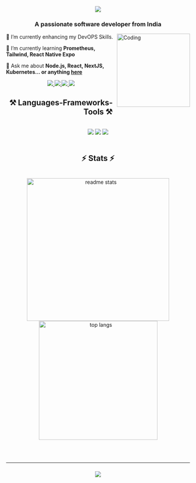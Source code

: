 <h1 align="center">
    <img src="https://readme-typing-svg.herokuapp.com/?font=Righteous&size=35&center=true&vCenter=true&width=500&height=70&duration=4000&lines=Hi+There!+👋;+I'm+Prashant+Bhardwaj!;" />
</h1>

<h3 align="center">A passionate software developer from India </h3>
<img align="right" alt="Coding" width="200" src="https://drive.google.com/file/d/13U8D5J34OB-OnOBivs-lBLWau9nrB-XF/view?usp=drive_link">

<div align="left">
 
 🔭 I’m currently enhancing my DevOPS Skills.
 
 🌱 I’m currently learning **Prometheus, Tailwind, React Native Expo**

💬 Ask me about **Node.js, React, NextJS, Kubernetes... or anything [here](https://github.com/Prashant20nov2003/Prashant20nov2003/issues)**

 </div>
 <div align="center"> 
 <a href="mailto:prashanttbhardwajj@gmail.com">
    <img src="https://img.shields.io/badge/Gmail-333333?style=for-the-badge&logo=gmail&logoColor=red" />
  </a>
  <a href="https://www.linkedin.com/in/prashant-bhardwaj-872975250/" target="_blank">
    <img src="https://img.shields.io/badge/LinkedIn-0077B5?style=for-the-badge&logo=linkedin&logoColor=white" target="_blank" />
  </a>
      <a>
          <a href="https://twitter.com/BigSamosa20" target="_blank">
               <img src="https://img.shields.io/badge/Twitter-1DA1F2?style=for-the-badge&logo=twitter&logoColor=white" target="_blank" />
     </a>
     <a>
          <a href="https://leetcode.com/Prashant20nov2003/" target="_blank">
               <img src="https://img.shields.io/badge/-LeetCode-FFA116?style=for-the-badge&logo=LeetCode&logoColor=black" target="_blank" />
     </a>


<h2 align="center">⚒️ Languages-Frameworks-Tools ⚒️</h2>
<br/>
<div align="center">
    <img src="https://skillicons.dev/icons?i=react,vue,angular,nextjs,nestjs,mui,tailwind,redux,redis,figma," />
    <img src="https://skillicons.dev/icons?i=go,javascript,typescript,nodejs,express,prisma,postgres,supabase,mongodb," />
    <img src="https://skillicons.dev/icons?i=aws,docker,kubernetes,githubactions,jenkins,nginx,grafana,prometheus,ansible," />
<br>
</div>
<br/>

<h2 align="center">⚡ Stats ⚡</h2>
<br>
<div align=center>
  <img width=390 src="https://github-readme-stats-salesp07.vercel.app/api?username=Prashant20nov2003&count_private=true&show_icons=true&theme=react&rank_icon=github&border_radius=10" alt="readme stats" />
  <br/>
  <img width=325 align="center" src="https://github-readme-stats-salesp07.vercel.app/api/top-langs/?username=Prashant20nov2003&hide=HTML&langs_count=8&layout=compact&theme=react&border_radius=10&size_weight=0.5&count_weight=0.5&exclude_repo=github-readme-stats" alt="top langs" />
</div>

<br/><br/>

<hr/>

<h3 align="center">
    <img src="https://readme-typing-svg.herokuapp.com/?font=Righteous&size=25&center=true&vCenter=true&width=500&height=70&duration=4000&lines=Thanks+for+visiting!+✌️;+Shoot+me+a+message+on+Linkedin!;I'm+always+down+to+collab+:)">
</h3>

<br/>

